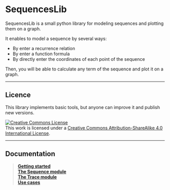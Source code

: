 # SequencesLib

SequencesLib is a small python library for modeling sequences and plotting them on a graph.

It enables to model a sequence by several ways:
* By enter a recurrence relation
* By enter a function formula
* By directly enter the coordinates of each point of the sequence

Then, you will be able to calculate any term of the sequence and plot it on a graph.

---

## Licence

This library implements basic tools, but anyone can improve it and publish new versions.

<a rel="license" href="http://creativecommons.org/licenses/by-sa/4.0/"><img alt="Creative Commons License" style="border-width:0" src="https://i.creativecommons.org/l/by-sa/4.0/88x31.png" /></a><br />This work is licensed under a <a rel="license" href="http://creativecommons.org/licenses/by-sa/4.0/">Creative Commons Attribution-ShareAlike 4.0 International License</a>.


---

## Documentation

> **[Getting started](Getting_started.md)**  
> **[The Sequence module](The_Sequence_module.md)**  
> **[The Trace module](The_Trace_module.md)**  
> **[Use cases](Use_cases.md)**
